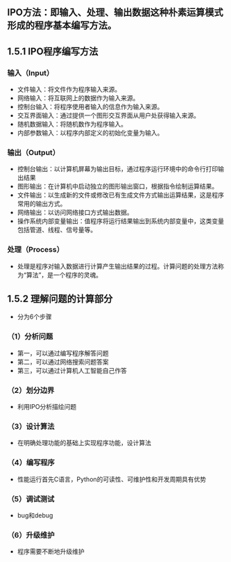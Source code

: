 ## IPO方法：即输入、处理、输出数据这种朴素运算模式形成的程序基本编写方法。
## 1.5.1 IPO程序编写方法
### 输入（Input）
- 文件输入：将文件作为程序输入来源。
- 网络输入：将互联网上的数据作为输入来源。
- 控制台输入：将程序使用者输入的信息作为输入来源。
- 交互界面输入：通过提供一个图形交互界面从用户处获得输入来源。
- 随机数据输入：将随机数作为程序输入。
- 内部参数输入：以程序内部定义的初始化变量为输入。
### 输出（Output）
- 控制台输出：以计算机屏幕为输出目标，通过程序运行环境中的命令行打印输出结果
- 图形输出：在计算机中启动独立的图形输出窗口，根据指令绘制运算结果。
- 文件输出：以生成新的文件或修改已有生成文件方式输出运算结果，这是程序常用的输出方式。
- 网络输出：以访问网络接口方式输出数据。
- 操作系统内部变量输出：值程序将运行结果输出到系统内部变量中，这类变量包括管道、线程、信号量等。
### 处理（Process）
- 处理是程序对输入数据进行计算产生输出结果的过程。计算问题的处理方法称为“算法”，是一个程序的灵魂。
## 1.5.2 理解问题的计算部分
- 分为6个步骤
### （1）分析问题
- 第一，可以通过编写程序解答问题
- 第二，可以通过网络搜索问题答案
- 第三，可以通过计算机人工智能自己作答
### （2）划分边界
- 利用IPO分析描绘问题
### （3）设计算法
- 在明确处理功能的基础上实现程序功能，设计算法
### （4）编写程序
- 性能运行首先C语言，Python的可读性、可维护性和开发周期具有优势
### （5）调试测试
- bug和debug
### （6）升级维护
- 程序需要不断地升级维护
